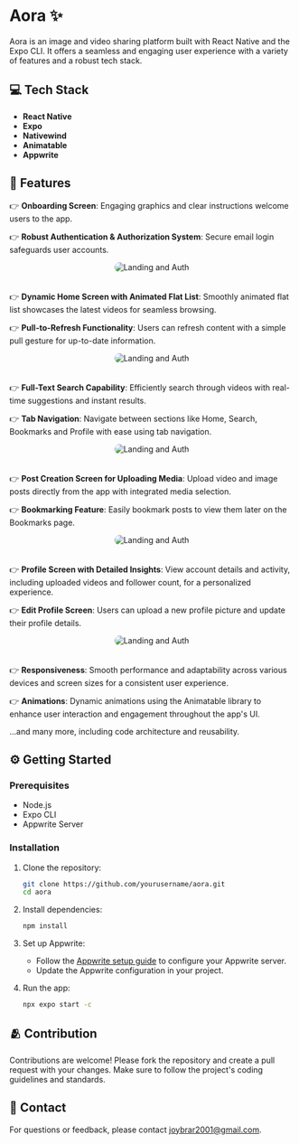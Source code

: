 # Aora ✨

Aora is an image and video sharing platform built with React Native and the Expo CLI. It offers a seamless and engaging user experience with a variety of features and a robust tech stack.

## 💻 Tech Stack

- **React Native**
- **Expo**
- **Nativewind**
- **Animatable**
- **Appwrite**

## 🔐 Features

👉 **Onboarding Screen**: Engaging graphics and clear instructions welcome users to the app.

👉 **Robust Authentication & Authorization System**: Secure email login safeguards user accounts.

<div style="text-align: center;">
  <img src="screenshots/Landing%20and%20SignUp.png" alt="Landing and Auth" style="border-radius: 15px; margin-bottom: 20px">
</div>

👉 **Dynamic Home Screen with Animated Flat List**: Smoothly animated flat list showcases the latest videos for seamless browsing.

👉 **Pull-to-Refresh Functionality**: Users can refresh content with a simple pull gesture for up-to-date information.

<div style="text-align: center;">
  <img src="screenshots/Home%20Page.png" alt="Landing and Auth" style="border-radius: 15px; margin-bottom: 20px">
</div>

👉 **Full-Text Search Capability**: Efficiently search through videos with real-time suggestions and instant results.

👉 **Tab Navigation**: Navigate between sections like Home, Search, Bookmarks and Profile with ease using tab navigation.

<div style="text-align: center;">
  <img src="screenshots/Search%20and%20Bookmark.png" alt="Landing and Auth" style="border-radius: 15px; margin-bottom: 20px">
</div>

👉 **Post Creation Screen for Uploading Media**: Upload video and image posts directly from the app with integrated media selection.

👉 **Bookmarking Feature**: Easily bookmark posts to view them later on the Bookmarks page.

<div style="text-align: center;">
  <img src="screenshots/Upload.png" alt="Landing and Auth" style="border-radius: 15px; margin-bottom: 20px">
</div>

👉 **Profile Screen with Detailed Insights**: View account details and activity, including uploaded videos and follower count, for a personalized experience.

👉 **Edit Profile Screen**: Users can upload a new profile picture and update their profile details.

<div style="text-align: center;">
  <img src="screenshots/Profile%20and%20Settings.png" alt="Landing and Auth" style="border-radius: 15px; margin-bottom: 20px">
</div>

👉 **Responsiveness**: Smooth performance and adaptability across various devices and screen sizes for a consistent user experience.

👉 **Animations**: Dynamic animations using the Animatable library to enhance user interaction and engagement throughout the app's UI.

…and many more, including code architecture and reusability.

## ⚙️ Getting Started

### Prerequisites

- Node.js
- Expo CLI
- Appwrite Server

### Installation

1. Clone the repository:
    ```bash
    git clone https://github.com/yourusername/aora.git
    cd aora
    ```

2. Install dependencies:
    ```bash
    npm install
    ```

3. Set up Appwrite:

   - Follow the [Appwrite setup guide](https://appwrite.io/docs/quick-starts/react-native) to configure your Appwrite server.
   - Update the Appwrite configuration in your project.

4. Run the app:
    ```bash
    npx expo start -c
    ```

## 🫂 Contribution

Contributions are welcome! Please fork the repository and create a pull request with your changes. Make sure to follow the project's coding guidelines and standards.

## 📲 Contact

For questions or feedback, please contact joybrar2001@gmail.com.
